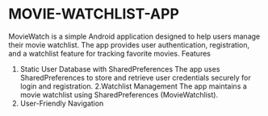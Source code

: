 # MOVIE-WATCHLIST-APP
MovieWatch is a simple Android application designed to help users manage their movie watchlist. The app provides user authentication, registration, and a watchlist feature for tracking favorite movies.
Features
1. Static User Database with SharedPreferences
The app uses SharedPreferences to store and retrieve user credentials securely for login and registration.
2.Watchlist Management
The app maintains a movie watchlist using SharedPreferences (MovieWatchlist).
3. User-Friendly Navigation
